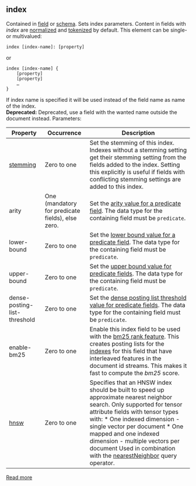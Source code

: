 ## index

Contained in [field](https://docs.vespa.ai/en/reference/schema-reference.html#field) or [schema](https://docs.vespa.ai/en/reference/schema-reference.html#schema). Sets index parameters. Content in fields with *index* are [normalized](https://docs.vespa.ai/en/reference/schema-reference.html#normalizing) and [tokenized](https://docs.vespa.ai/en/linguistics.html#tokenization) by default. This element can be single- or multivalued:

```
index [index-name]: [property]
```

or

```
index [index-name] {
    [property]
    [property]
    …
}
```

If index name is specified it will be used instead of the field name as name of the index.  
**Deprecated:** Deprecated, use a field with the wanted name outside the document instead.
Parameters:

|                                   Property                                    |                    Occurrence                    |                                                                                                                                                                                                                  Description                                                                                                                                                                                                                  |
|-------------------------------------------------------------------------------|--------------------------------------------------|-----------------------------------------------------------------------------------------------------------------------------------------------------------------------------------------------------------------------------------------------------------------------------------------------------------------------------------------------------------------------------------------------------------------------------------------------|
| [stemming](https://docs.vespa.ai/en/reference/schema-reference.html#stemming) | Zero to one                                      | Set the stemming of this index. Indexes without a stemming setting get their stemming setting from the fields added to the index. Setting this explicitly is useful if fields with conflicting stemming settings are added to this index.                                                                                                                                                                                                     |
| arity                                                                         | One (mandatory for predicate fields), else zero. | Set the [arity value for a predicate field](https://docs.vespa.ai/en/predicate-fields.html#index-size). The data type for the containing field must be `predicate`.                                                                                                                                                                                                                                                                           |
| lower-bound                                                                   | Zero to one                                      | Set the [lower bound value for a predicate field](https://docs.vespa.ai/en/predicate-fields.html#upper-and-lower-bounds). The data type for the containing field must be `predicate`.                                                                                                                                                                                                                                                         |
| upper-bound                                                                   | Zero to one                                      | Set the [upper bound value for predicate fields](https://docs.vespa.ai/en/predicate-fields.html#upper-and-lower-bounds). The data type for the containing field must be `predicate`.                                                                                                                                                                                                                                                          |
| dense-posting-list-threshold                                                  | Zero to one                                      | Set the [dense posting list threshold value for predicate fields](https://docs.vespa.ai/en/predicate-fields.html#dense-posting-list-threshold). The data type for the containing field must be `predicate`.                                                                                                                                                                                                                                   |
| enable-bm25                                                                   | Zero to one                                      | Enable this index field to be used with the [bm25 rank feature](https://docs.vespa.ai/en/reference/rank-features.html#bm25). This creates posting lists for the [indexes](https://docs.vespa.ai/en/proton.html#index) for this field that have interleaved features in the document id streams. This makes it fast to compute the *bm25* score.                                                                                               |
| [hnsw](https://docs.vespa.ai/en/reference/schema-reference.html#index-hnsw)   | Zero to one                                      | Specifies that an HNSW index should be built to speed up approximate nearest neighbor search. Only supported for tensor attribute fields with tensor types with: * One indexed dimension - single vector per document * One mapped and one indexed dimension - multiple vectors per document Used in combination with the [nearestNeighbor](https://docs.vespa.ai/en/reference/query-language-reference.html#nearestneighbor) query operator. |

[Read more](https://docs.vespa.ai/en/reference/schema-reference.html#index)
